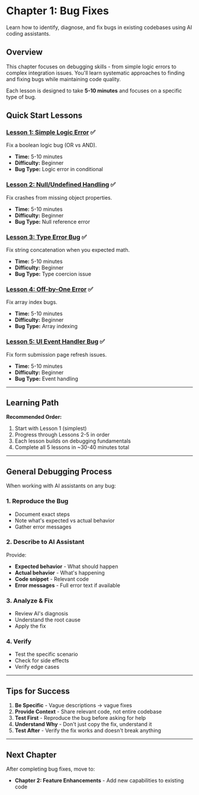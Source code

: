 # Chapter 1: Bug Fixes

Learn how to identify, diagnose, and fix bugs in existing codebases using AI coding assistants.

## Overview

This chapter focuses on debugging skills - from simple logic errors to complex integration issues. You'll learn systematic approaches to finding and fixing bugs while maintaining code quality.

Each lesson is designed to take **5-10 minutes** and focuses on a specific type of bug.

## Quick Start Lessons

### [Lesson 1: Simple Logic Error](./lessons/01-simple-logic-error.md) ✅
Fix a boolean logic bug (OR vs AND).
- **Time:** 5-10 minutes
- **Difficulty:** Beginner
- **Bug Type:** Logic error in conditional

### [Lesson 2: Null/Undefined Handling](./lessons/02-null-undefined-bug.md) ✅
Fix crashes from missing object properties.
- **Time:** 5-10 minutes
- **Difficulty:** Beginner
- **Bug Type:** Null reference error

### [Lesson 3: Type Error Bug](./lessons/03-type-error-bug.md) ✅
Fix string concatenation when you expected math.
- **Time:** 5-10 minutes
- **Difficulty:** Beginner
- **Bug Type:** Type coercion issue

### [Lesson 4: Off-by-One Error](./lessons/04-off-by-one-error.md) ✅
Fix array index bugs.
- **Time:** 5-10 minutes
- **Difficulty:** Beginner
- **Bug Type:** Array indexing

### [Lesson 5: UI Event Handler Bug](./lessons/05-ui-event-handler-bug.md) ✅
Fix form submission page refresh issues.
- **Time:** 5-10 minutes
- **Difficulty:** Beginner
- **Bug Type:** Event handling

---

## Learning Path

**Recommended Order:**
1. Start with Lesson 1 (simplest)
2. Progress through Lessons 2-5 in order
3. Each lesson builds on debugging fundamentals
4. Complete all 5 lessons in ~30-40 minutes total

---

## General Debugging Process

When working with AI assistants on any bug:

### 1. Reproduce the Bug
- Document exact steps
- Note what's expected vs actual behavior
- Gather error messages

### 2. Describe to AI Assistant
Provide:
- **Expected behavior** - What should happen
- **Actual behavior** - What's happening
- **Code snippet** - Relevant code
- **Error messages** - Full error text if available

### 3. Analyze & Fix
- Review AI's diagnosis
- Understand the root cause
- Apply the fix

### 4. Verify
- Test the specific scenario
- Check for side effects
- Verify edge cases

---

## Tips for Success

1. **Be Specific** - Vague descriptions → vague fixes
2. **Provide Context** - Share relevant code, not entire codebase
3. **Test First** - Reproduce the bug before asking for help
4. **Understand Why** - Don't just copy the fix, understand it
5. **Test After** - Verify the fix works and doesn't break anything

---

## Next Chapter

After completing bug fixes, move to:
- **Chapter 2: Feature Enhancements** - Add new capabilities to existing code
